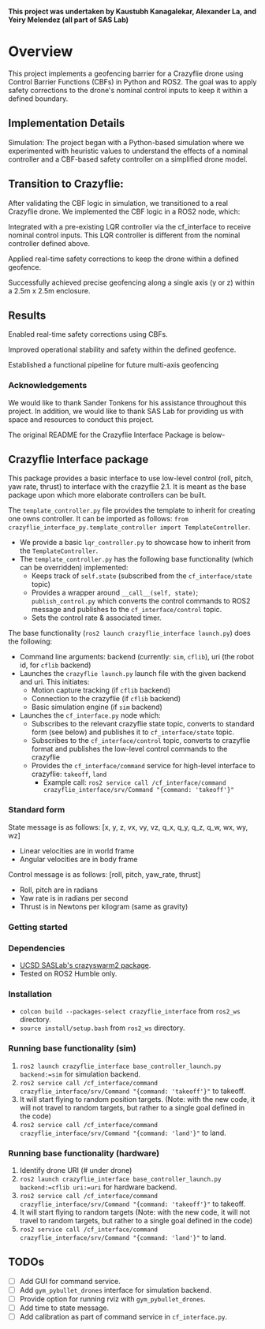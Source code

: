 
**This project was undertaken by Kaustubh Kanagalekar, Alexander La, and Yeiry Melendez (all part of SAS Lab)**
# Overview
This project implements a geofencing barrier for a Crazyflie drone using Control Barrier Functions (CBFs) in Python and ROS2. The goal was to apply safety corrections to the drone's nominal control inputs to keep it within a defined boundary.

## Implementation Details
Simulation:
The project began with a Python-based simulation where we experimented with heuristic values to understand the effects of a nominal controller and a CBF-based safety controller on a simplified drone model.



## Transition to Crazyflie:
After validating the CBF logic in simulation, we transitioned to a real Crazyflie drone. We implemented the CBF logic in a ROS2 node, which:

Integrated with a pre-existing LQR controller via the cf_interface to receive nominal control inputs. This LQR controller is different from the nominal controller defined above. 

Applied real-time safety corrections to keep the drone within a defined geofence.

Successfully achieved precise geofencing along a single axis (y or z) within a 2.5m x 2.5m enclosure.

## Results
Enabled real-time safety corrections using CBFs.

Improved operational stability and safety within the defined geofence.

Established a functional pipeline for future multi-axis geofencing


### Acknowledgements 
We would like to thank Sander Tonkens for his assistance throughout this project. In addition, we would like to thank SAS Lab for providing us with space and resources to conduct this project. 

The original README for the Crazyflie Interface Package is below- 
## Crazyflie Interface package
This package provides a basic interface to use low-level control (roll, pitch, yaw rate, thrust) to interface with the crazyflie 2.1.
It is meant as the base package upon which more elaborate controllers can be built.

The `template_controller.py` file provides the template to inherit for creating one owns controller. It can be imported as follows: `from crazyflie_interface_py.template_controller import TemplateController`.
- We provide a basic `lqr_controller.py` to showcase how to inherit from the `TemplateController`.
- The `template_controller.py` has the following base functionality (which can be overridden) implemented:
    - Keeps track of `self.state` (subscribed from the `cf_interface/state` topic)
    - Provides a wrapper around `__call__(self, state)`; `publish_control.py` which converts the control commands to ROS2 message and publishes to the `cf_interface/control` topic.
    - Sets the control rate & associated timer.


The base functionality (`ros2 launch crazyflie_interface launch.py`) does the following:
- Command line arguments: backend (currently: `sim`, `cflib`), uri (the robot id, for `cflib` backend)
- Launches the `crazyflie launch.py` launch file with the given backend and uri. This initiates:
    - Motion capture tracking (if `cflib` backend)
    - Connection to the crazyflie (if `cflib` backend)
    - Basic simulation engine (if `sim` backend)
- Launches the `cf_interface.py` node which:
    - Subscribes to the relevant crazyflie state topic, converts to standard form (see below) and publishes it to `cf_interface/state` topic.
    - Subscribes to the `cf_interface/control` topic, converts to crazyflie format and publishes the low-level control commands to the crazyflie
    - Provides the `cf_interface/command` service for high-level interface to crazyflie: `takeoff`, `land`
        - Example call: `ros2 service call /cf_interface/command crazyflie_interface/srv/Command "{command: 'takeoff'}"`
    

### Standard form
State message is as follows: [x, y, z, vx, vy, vz, q_x, q_y, q_z, q_w, wx, wy, wz]
- Linear velocities are in world frame
- Angular velocities are in body frame

Control message is as follows: [roll, pitch, yaw_rate, thrust]
- Roll, pitch are in radians
- Yaw rate is in radians per second
- Thrust is in Newtons per kilogram (same as gravity)

### Getting started

### Dependencies
- [UCSD SASLab's crazyswarm2 package](https://github.com/UCSD-SASLab/crazyswarm2).
- Tested on ROS2 Humble only.

### Installation
- `colcon build --packages-select crazyflie_interface` from `ros2_ws` directory.
- `source install/setup.bash` from `ros2_ws` directory.

### Running base functionality (sim)
1. `ros2 launch crazyflie_interface base_controller_launch.py backend:=sim` for simulation backend.
2. `ros2 service call /cf_interface/command crazyflie_interface/srv/Command "{command: 'takeoff'}"` to takeoff.
3. It will start flying to random position targets. (Note: with the new code, it will not travel to random targets, but rather to a single goal defined in the code) 
3. `ros2 service call /cf_interface/command crazyflie_interface/srv/Command "{command: 'land'}"` to land.


### Running base functionality (hardware)
1. Identify drone URI (# under drone)
2. `ros2 launch crazyflie_interface base_controller_launch.py backend:=cflib uri:=uri` for hardware backend.
3. `ros2 service call /cf_interface/command crazyflie_interface/srv/Command "{command: 'takeoff'}"` to takeoff.
4. It will start flying to random targets (Note: with the new code, it will not travel to random targets, but rather to a single goal defined in the code)
5. `ros2 service call /cf_interface/command crazyflie_interface/srv/Command "{command: 'land'}"` to land.

## TODOs
- [ ] Add GUI for command service.
- [ ] Add `gym_pybullet_drones` interface for simulation backend.
- [ ] Provide option for running rviz with `gym_pybullet_drones`.
- [ ] Add time to state message.
- [ ] Add calibration as part of command service in `cf_interface.py`.
